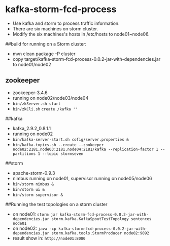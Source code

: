 kafka-storm-fcd-process
=======================
+ Use kafka and storm to process traffic information.
+ There are six machines on storm cluster.
+ Modify the six machines's hosts in /etc/hosts to node01~node06.

##build for running on a Storm cluster:
+ mvn clean package -P cluster
+ copy target/kafka-storm-fcd-process-0.0.2-jar-with-dependencies.jar to node01/node02

## zookeeper
+ zookeeper-3.4.6
+ running on node02/node03/node04
+ ```bin/zkServer.sh start```
+ ```bin/zkCli.sh```
```create /kafka '' ```

##kafka
+ kafka_2.9.2_0.8.1.1
+ running on node02
+ ```bin/kafka-server-start.sh cofig/server.properties &```
+ ```bin/kafka-topics.sh --create --zookeeper node02:2181,node03:2181,node04:2181/kafka --replication-factor 1 --partitions 1 --topic stormseven```

##storm
+ apache-storm-0.9.3
+ nimbus running on node01, supervisor running on node05/node06
+ ```bin/storm nimbus &```
+ ```bin/storm ui &```
+ ```bin/storm supervisor &```

##Running the test topologies on a storm cluster
+ on node01: ```storm jar kafka-storm-fcd-process-0.0.2-jar-with-dependencies.jar storm.kafka.KafkaSpoutTestTopology sentences node01```
+ on node02: ```java -cp kafka-storm-fcd-process-0.0.2-jar-with-dependencies.jar storm.kafka.tools.StormProducer node02:9092```
+ result show in: ```http://node01:8080```
